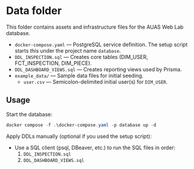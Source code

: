 # Data folder

This folder contains assets and infrastructure files for the AUAS Web Lab database.

- `docker-compose.yaml` — PostgreSQL service definition. The setup script starts this under the project name `database`.
- `DDL_INSPECTION.sql` — Creates core tables (DIM_USER, FCT_INSPECTION, DIM_PIECE).
- `DDL_DASHBOARD_VIEWS.sql` — Creates reporting views used by Prisma.
- `example_data/` — Sample data files for initial seeding.
  - `user.csv` — Semicolon-delimited initial user(s) for `DIM_USER`.

## Usage
Start the database:
```powershell
docker compose -f .\docker-compose.yaml -p database up -d
```
Apply DDLs manually (optional if you used the setup script):
- Use a SQL client (psql, DBeaver, etc.) to run the SQL files in order:
  1. `DDL_INSPECTION.sql`
  2. `DDL_DASHBOARD_VIEWS.sql`
